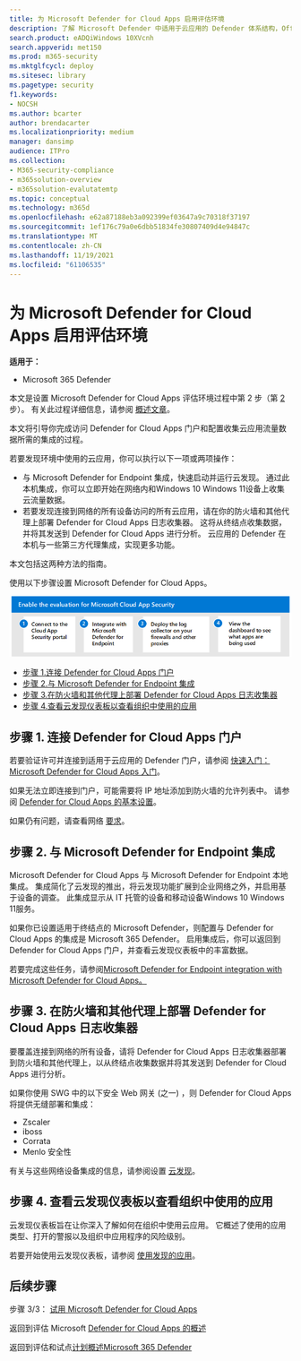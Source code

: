```yaml
---
title: 为 Microsoft Defender for Cloud Apps 启用评估环境
description: 了解 Microsoft Defender 中适用于云应用的 Defender 体系结构，Office 365并了解 Microsoft 365 Defender 之间的交互。
search.product: eADQiWindows 10XVcnh
search.appverid: met150
ms.prod: m365-security
ms.mktglfcycl: deploy
ms.sitesec: library
ms.pagetype: security
f1.keywords:
- NOCSH
ms.author: bcarter
author: brendacarter
ms.localizationpriority: medium
manager: dansimp
audience: ITPro
ms.collection:
- M365-security-compliance
- m365solution-overview
- m365solution-evalutatemtp
ms.topic: conceptual
ms.technology: m365d
ms.openlocfilehash: e62a87188eb3a092399ef03647a9c70318f37197
ms.sourcegitcommit: 1ef176c79a0e6dbb51834fe30807409d4e94847c
ms.translationtype: MT
ms.contentlocale: zh-CN
ms.lasthandoff: 11/19/2021
ms.locfileid: "61106535"
---
```

# <a name="enable-the-evaluation-environment-for-microsoft-defender-for-cloud-apps"></a>为 Microsoft Defender for Cloud Apps 启用评估环境

**适用于：**

- Microsoft 365 Defender

本文是设置 Microsoft Defender for Cloud Apps 评估环境过程中第 2 步（第 [2](eval-defender-mcas-overview.md) 步）。 有关此过程详细信息，请参阅 [概述文章](eval-defender-mcas-overview.md)。

本文将引导你完成访问 Defender for Cloud Apps 门户和配置收集云应用流量数据所需的集成的过程。

若要发现环境中使用的云应用，你可以执行以下一项或两项操作：

- 与 Microsoft Defender for Endpoint 集成，快速启动并运行云发现。 通过此本机集成，你可以立即开始在网络内和Windows 10 Windows 11设备上收集云流量数据。
- 若要发现连接到网络的所有设备访问的所有云应用，请在你的防火墙和其他代理上部署 Defender for Cloud Apps 日志收集器。 这将从终结点收集数据，并将其发送到 Defender for Cloud Apps 进行分析。 云应用的 Defender 在本机与一些第三方代理集成，实现更多功能。

本文包括这两种方法的指南。

使用以下步骤设置 Microsoft Defender for Cloud Apps。

![在 Microsoft Defender 评估环境中启用 Microsoft Microsoft Defender 云应用的步骤。](../../media/defender/m365-defender-mcas-eval-enable-steps.png)

- [步骤 1.连接 Defender for Cloud Apps 门户](#step-1)
- [步骤 2.与 Microsoft Defender for Endpoint 集成](#step-2)
- [步骤 3.在防火墙和其他代理上部署 Defender for Cloud Apps 日志收集器](#step-3)
- [步骤 4.查看云发现仪表板以查看组织中使用的应用](#step-4)

<a name="step-1"></a>

## <a name="step-1-connect-to-the-defender-for-cloud-apps-portal"></a>步骤 1. 连接 Defender for Cloud Apps 门户

若要验证许可并连接到适用于云应用的 Defender 门户，请参阅 [快速入门：Microsoft Defender for Cloud Apps 入门](/cloud-app-security/getting-started-with-cloud-app-security)。

如果无法立即连接到门户，可能需要将 IP 地址添加到防火墙的允许列表中。 请参阅 [Defender for Cloud Apps 的基本设置](/cloud-app-security/general-setup)。

如果仍有问题，请查看网络 [要求](/cloud-app-security/network-requirements)。

<a name="step-2"></a>

## <a name="step-2-integrate-with-microsoft-defender-for-endpoint"></a>步骤 2. 与 Microsoft Defender for Endpoint 集成

Microsoft Defender for Cloud Apps 与 Microsoft Defender for Endpoint 本地集成。 集成简化了云发现的推出，将云发现功能扩展到企业网络之外，并启用基于设备的调查。 此集成显示从 IT 托管的设备和移动设备Windows 10 Windows 11服务。

如果你已设置适用于终结点的 Microsoft Defender，则配置与 Defender for Cloud Apps 的集成是 Microsoft 365 Defender。 启用集成后，你可以返回到 Defender for Cloud Apps 门户，并查看云发现仪表板中的丰富数据。

若要完成这些任务，请参阅[Microsoft Defender for Endpoint integration with Microsoft Defender for Cloud Apps。](/cloud-app-security/mde-integration)

<a name="step-3"></a>

## <a name="step-3-deploy-the-defender-for-cloud-apps-log-collector-on-your-firewalls-and-other-proxies"></a>步骤 3. 在防火墙和其他代理上部署 Defender for Cloud Apps 日志收集器

要覆盖连接到网络的所有设备，请将 Defender for Cloud Apps 日志收集器部署到防火墙和其他代理上，以从终结点收集数据并将其发送到 Defender for Cloud Apps 进行分析。

如果你使用 SWG 中的以下安全 Web 网关 (之一) ，则 Defender for Cloud Apps 将提供无缝部署和集成：

- Zscaler
- iboss
- Corrata
- Menlo 安全性

有关与这些网络设备集成的信息，请参阅设置 [云发现](/cloud-app-security/set-up-cloud-discovery)。

<a name="step-4"></a>

## <a name="step-4-view-the-cloud-discovery-dashboard-to-see-what-apps-are-being-used-in-your-organization"></a>步骤 4. 查看云发现仪表板以查看组织中使用的应用

云发现仪表板旨在让你深入了解如何在组织中使用云应用。 它概述了使用的应用类型、打开的警报以及组织中应用程序的风险级别。

若要开始使用云发现仪表板，请参阅 [使用发现的应用](/cloud-app-security/discovered-apps)。

## <a name="next-steps"></a>后续步骤

步骤 3/3： [试用 Microsoft Defender for Cloud Apps](eval-defender-mcas-pilot.md)

返回到评估 Microsoft [Defender for Cloud Apps 的概述](eval-defender-mcas-overview.md)

返回到评估和试点[计划概述Microsoft 365 Defender](eval-overview.md)

